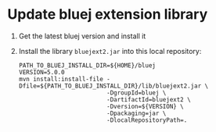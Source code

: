 # Update bluej extension library

1.  Get the latest bluej version and install it
2.  Install the library `bluejext2.jar` into this local repository:

        PATH_TO_BLUEJ_INSTALL_DIR=${HOME}/bluej
        VERSION=5.0.0
        mvn install:install-file -Dfile=${PATH_TO_BLUEJ_INSTALL_DIR}/lib/bluejext2.jar \
                                 -DgroupId=bluej \
                                 -DartifactId=bluejext2 \
                                 -Dversion=${VERSION} \
                                 -Dpackaging=jar \
                                 -DlocalRepositoryPath=.